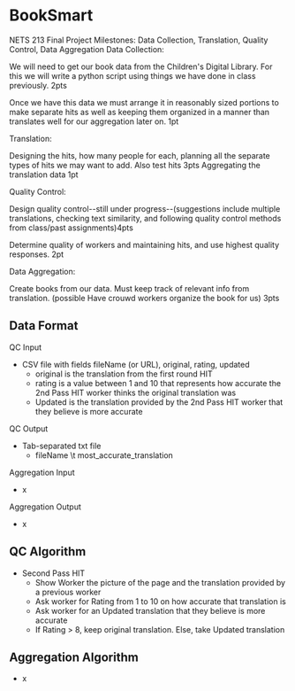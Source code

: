 # BookSmart
NETS 213 Final Project
Milestones: Data Collection, Translation, Quality Control, Data Aggregation
Data Collection:

  We will need to get our book data from the Children's Digital Library. For this we will write a python script using things we have done in class previously. 2pts
  
  Once we have this data we must arrange it in reasonably sized portions to make separate hits as well as keeping them organized in a manner than translates well for our aggregation later on. 1pt
  
Translation:

 Designing the hits, how many people for each, planning all the separate types of hits we may want to add. Also test hits 3pts
 Aggregating the translation data 1pt
 
Quality Control:

  Design quality control--still under progress--(suggestions include multiple translations, checking text similarity, and following quality control methods from class/past assignments)4pts
  
  Determine quality of workers and maintaining hits, and use highest quality responses. 2pt
  
Data Aggregation:

  Create books from our data. Must keep track of relevant info from translation. (possible Have crouwd workers organize the book for us) 3pts



## Data Format
QC Input
- CSV file with fields fileName (or URL), original, rating, updated
	- original is the translation from the first round HIT
	- rating is a value between 1 and 10 that represents how accurate the 2nd Pass HIT worker thinks the original translation was
	- Updated is the translation provided by the 2nd Pass HIT worker that they believe is more accurate

QC Output
- Tab-separated txt file
	- fileName \t most_accurate_translation

Aggregation Input
- x

Aggregation Output
- x


## QC Algorithm
- Second Pass HIT
	- Show Worker the picture of the page and the translation provided by a previous worker
	- Ask worker for Rating from 1 to 10 on how accurate that translation is
	- Ask worker for an Updated translation that they believe is more accurate
	- If Rating > 8, keep original translation. Else, take Updated translation


## Aggregation Algorithm
- x

